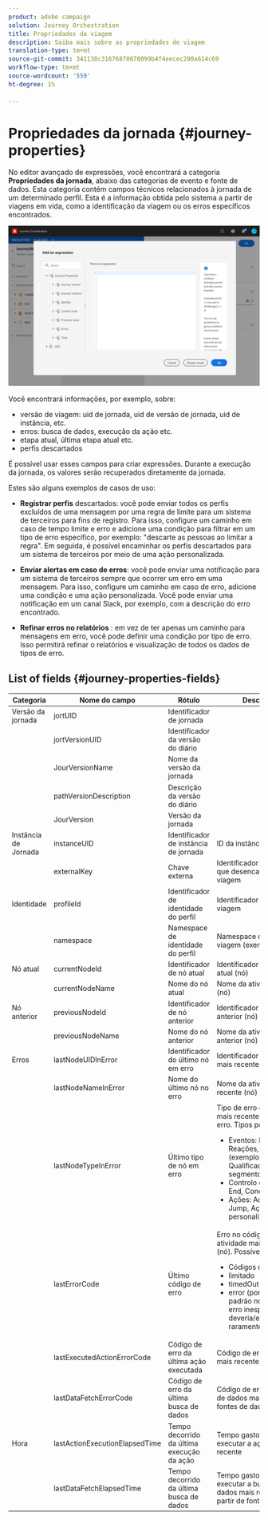 ```yaml
---
product: adobe campaign
solution: Journey Orchestration
title: Propriedades da viagem
description: Saiba mais sobre as propriedades de viagem
translation-type: tm+mt
source-git-commit: 341138c31676870878099b4f4eecec200a614c69
workflow-type: tm+mt
source-wordcount: '559'
ht-degree: 1%

---
```



# Propriedades da jornada {#journey-properties}

No editor avançado de expressões, você encontrará a categoria **Propriedades da jornada**, abaixo das categorias de evento e fonte de dados. Esta categoria contém campos técnicos relacionados à jornada de um determinado perfil. Esta é a informação obtida pelo sistema a partir de viagens em vida, como a identificação da viagem ou os erros específicos encontrados.

![](../assets/journey-properties.png)

Você encontrará informações, por exemplo, sobre:

* versão de viagem: uid de jornada, uid de versão de jornada, uid de instância, etc.
* erros: busca de dados, execução da ação etc.
* etapa atual, última etapa atual etc.
* perfis descartados

É possível usar esses campos para criar expressões. Durante a execução da jornada, os valores serão recuperados diretamente da jornada.

Estes são alguns exemplos de casos de uso:

* **Registrar perfis** descartados: você pode enviar todos os perfis excluídos de uma mensagem por uma regra de limite para um sistema de terceiros para fins de registro. Para isso, configure um caminho em caso de tempo limite e erro e adicione uma condição para filtrar em um tipo de erro específico, por exemplo: &quot;descarte as pessoas ao limitar a regra&quot;. Em seguida, é possível encaminhar os perfis descartados para um sistema de terceiros por meio de uma ação personalizada.

* **Enviar alertas em caso de erros**: você pode enviar uma notificação para um sistema de terceiros sempre que ocorrer um erro em uma mensagem. Para isso, configure um caminho em caso de erro, adicione uma condição e uma ação personalizada. Você pode enviar uma notificação em um canal Slack, por exemplo, com a descrição do erro encontrado.

* **Refinar erros no relatórios** : em vez de ter apenas um caminho para mensagens em erro, você pode definir uma condição por tipo de erro. Isso permitirá refinar o relatórios e visualização de todos os dados de tipos de erro.

## List of fields {#journey-properties-fields}

| Categoria | Nome do campo | Rótulo | Descrição |
|---|---|---|------------|
| Versão da jornada | jortUID | Identificador de jornada |  |
|  | jortVersionUID | Identificador da versão do diário |  |
|  | JourVersionName | Nome da versão da jornada |  |
|  | pathVersionDescription | Descrição da versão do diário |  |
|  | JourVersion | Versão da jornada |  |
| Instância de Jornada | instanceUID | Identificador de instância de jornada | ID da instância |
|  | externalKey | Chave externa | Identificador individual que desencadeia a viagem |
| Identidade | profileId | Identificador de identidade do perfil | Identificador do perfil na viagem |
|  | namespace | Namespace de identidade do perfil | Namespace do perfil na viagem (exemplo: ECID) |
| Nó atual | currentNodeId | Identificador de nó atual | Identificador da atividade atual (nó) |
|  | currentNodeName | Nome do nó atual | Nome da atividade atual (nó) |
| Nó anterior | previousNodeId | Identificador de nó anterior | Identificador da atividade anterior (nó) |
|  | previousNodeName | Nome do nó anterior | Nome da atividade anterior (nó) |
| Erros | lastNodeUIDInError | Identificador do último nó em erro | Identificador da atividade mais recente (nó) em erro |
|  | lastNodeNameInError | Nome do último nó no erro | Nome da atividade mais recente (nó) no erro |
|  | lastNodeTypeInError | Último tipo de nó em erro | Tipo de erro da atividade mais recente (nó) em erro. Tipos possíveis:<ul><li>Eventos: Eventos, Reações, SQ (exemplo: Qualificação do segmento)</li><li>Controlo de fluxo: End, Condition, Wait</li><li>Ações: Ações ACS, Jump, Ação personalizada</li></ul> |
|  | lastErrorCode | Último código de erro | Erro no código de erro da atividade mais recente (nó). Possíveis erros: <ul><li>Códigos de erro HTTP</li><li>limitado</li><li>timedOut</li><li>error (por exemplo: padrão no caso de um erro inesperado. Não deveria/extremamente raramente)</li></ul> |
|  | lastExecutedActionErrorCode | Código de erro da última ação executada | Código de erro da ação mais recente em erro |
|  | lastDataFetchErrorCode | Código de erro da última busca de dados | Código de erro da busca de dados mais recente de fontes de dados |
| Hora | lastActionExecutionElapsedTime | Tempo decorrido da última execução da ação | Tempo gasto para executar a ação mais recente |
|  | lastDataFetchElapsedTime | Tempo decorrido da última busca de dados | Tempo gasto para executar a busca de dados mais recente a partir de fontes de dados |
